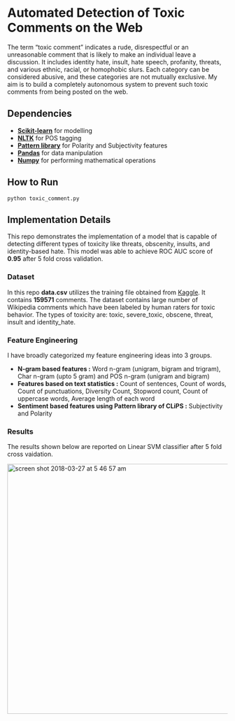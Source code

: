 # Automated Detection of Toxic Comments on the Web

The term “toxic comment” indicates a rude, disrespectful or an unreasonable comment that is likely to make an individual leave a discussion. It includes identity hate, insult, hate speech, profanity, threats, and various ethnic, racial, or homophobic slurs. Each category can be considered abusive, and these categories are not mutually exclusive. My aim is to build a completely autonomous system to prevent such toxic comments from being posted on the web.

## Dependencies

* **[Scikit-learn](http://scikit-learn.org/stable/install.html)** for modelling
* **[NLTK](https://www.nltk.org/install.htmlhttps://www.nltk.org/)** for POS tagging
* **[Pattern library](https://github.com/clips/pattern)** for Polarity and Subjectivity features
* **[Pandas](https://pandas.pydata.org/)** for data manipulation
* **[Numpy](http://www.numpy.org/)** for performing mathematical operations

## How to Run
```
python toxic_comment.py
```

## Implementation Details

This repo demonstrates the implementation of a model that is capable of detecting different types of toxicity like threats, obscenity, insults, and identity-based hate. This model was able to achieve ROC AUC score of **0.95** after 5 fold cross validation. 

### Dataset

In this repo **data.csv** utilizes the training file obtained from [Kaggle](https://www.kaggle.com/c/jigsaw-toxic-comment-classification-challenge/data). It contains **159571** comments. The dataset contains large number of Wikipedia comments which have been labeled by human raters for toxic behavior. 
The types of toxicity are: toxic, severe_toxic, obscene, threat, insult and identity_hate.

### Feature Engineering
I have broadly categorized my feature engineering ideas into 3 groups.
* **N-gram based features :** Word n-gram (unigram, bigram and trigram), Char n-gram (upto 5 gram) and POS n-gram (unigram and bigram)
* **Features based on text statistics :** Count of sentences, Count of words, Count of punctuations, Diversity Count, Stopword count, Count of uppercase words, Average length of each word
* **Sentiment based features using Pattern library of CLiPS :** Subjectivity and Polarity

### Results
The results shown below are reported on Linear SVM classifier after 5 fold cross vaidation.

<img width="572" alt="screen shot 2018-03-27 at 5 46 57 am" src="https://user-images.githubusercontent.com/4180286/37997881-15f18aea-323a-11e8-96c6-2daf70e4fc4e.png">

